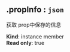 <a name="module_miot/Device--module.exports..IDevice+propInfo"></a>

## .propInfo : <code>json</code>
获取 prop中保存的信息

**Kind**: instance member  
**Read only**: true  
